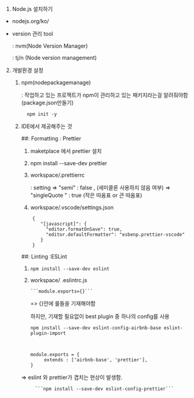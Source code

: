 1.  Node.js 설치하기
   
   - nodejs.org/ko/
   - version 관리 tool
       
       : nvm(Node Version Manager)
       
       : tj/n (Node version management)

2. 개발환경 설정

   1) npm(nodepackagemanage)
      
      : 작업하고 있는 프로젝트가 npm이 관리하고 있는 패키지라는걸 알려줘야함 (package.json만들기)
            
            npm init -y
          
   
   2) IDE에서 제공해주는 것

      ##: Formatting : Prettier
      
         1. maketplace 에서 prettier 설치
        
         2.  npm install --save-dev prettier

         3. workspace/.prettierrc
          
            : setting => "semi" : false , (세미콜론 사용하지 않음 여부)
                      => "singleQuote " : true (작은 따옴표 or 큰 따옴표) 
          
         4. workspace/.vscode/settings.json
         
         ```
             {
                "[javascript]": {
                  "editor.formatOnSave": true,
                  "editor.defaultFormatter": "esbenp.prettier-vscode"
                }
             }
         ```
        
      ##: Linting :ESLint
      
         1. ``` npm install --save-dev eslint ```

         2. workspace/ .eslintrc.js

                ```module.exports={}``` 
                
                
               => {}안에 룰들을 기재해야함
               
            하지만, 기재할 필요없이 best plugin 중 하나의 config를 사용
               
                npm install --save-dev eslint-config-airbnb-base eslint-plugin-import
               
               
               
                module.exports = {
                     extends : ['airbnb-base', 'prettier'],
                }
                   
                
         => eslint 와 prettier가 겹치는 현상이 발생함.
      
      
               ```npm install --save-dev eslint-config-prettier```
      
      
